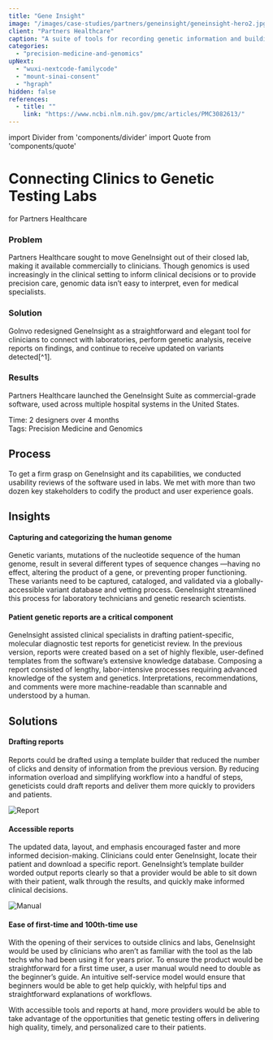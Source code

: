```yaml
---
title: "Gene Insight"
image: "/images/case-studies/partners/geneinsight/geneinsight-hero2.jpg"
client: "Partners Healthcare"
caption: "A suite of tools for recording genetic information and building / accessing patient-specific reports."
categories:
  - "precision-medicine-and-genomics"
upNext:
  - "wuxi-nextcode-familycode"
  - "mount-sinai-consent"
  - "hgraph"
hidden: false
references:
  - title: ""
    link: "https://www.ncbi.nlm.nih.gov/pmc/articles/PMC3082613/"
---
```


import Divider from 'components/divider'
import Quote from 'components/quote'

# Connecting Clinics to Genetic Testing Labs
for Partners Healthcare

### Problem

Partners Healthcare sought to move GeneInsight out of their closed lab, making it available commercially to clinicians. Though genomics is used increasingly in the clinical setting to inform clinical decisions or to provide precision care, genomic data isn’t easy to interpret, even for medical specialists.

### Solution

GoInvo redesigned GeneInsight as a straightforward and elegant tool for clinicians to connect with laboratories, perform genetic analysis, receive reports on findings, and continue to receive updated on variants detected[^1].

### Results

Partners Healthcare launched the GeneInsight Suite as commercial-grade software, used across multiple hospital systems in the United States.

<span class="text--uppercase text--gray text--bold text--spacing text--md">Time:</span> 2 designers over 4 months<br/>
<span class="text--uppercase text--gray text--bold text--spacing text--md">Tags:</span> Precision Medicine and Genomics

<Divider />

## Process

To get a firm grasp on GeneInsight and its capabilities, we conducted usability reviews of the software used in labs. We met with more than two dozen key stakeholders to codify the product and user experience goals.

<Divider />

## Insights

#### Capturing and categorizing the human genome

Genetic variants, mutations of the nucleotide sequence of the human genome, result in several different types of sequence changes &mdash;having no effect, altering the product of a gene, or preventing proper functioning. These variants need to be captured, cataloged, and validated via a globally-accessible variant database and vetting process. GeneInsight streamlined this process for laboratory technicians and genetic research scientists.

#### Patient genetic reports are a critical component

GeneInsight assisted clinical specialists in drafting patient-specific, molecular diagnostic test reports for geneticist review. In the previous version, reports were created based on a set of highly flexible, user-defined templates from the software’s extensive knowledge database. Composing a report consisted of lengthy, labor-intensive processes requiring advanced knowledge of the system and genetics. Interpretations, recommendations, and comments were more machine-readable than scannable and understood by a human.

<Divider />

## Solutions

#### Drafting reports

Reports could be drafted using a template builder that reduced the number of clicks and density of information from the previous version. By reducing information overload and simplifying workflow into a handful of steps, geneticists could draft reports and deliver them more quickly to providers and patients.

![Report](/images/case-studies/partners/geneinsight/geneinsight-patient-report.jpg)

#### Accessible reports

The updated data, layout, and emphasis encouraged faster and more informed decision-making. Clinicians could enter GeneInsight, locate their patient and download a specific report. GeneInsight’s template builder worded output reports clearly so that a provider would be able to sit down with their patient, walk through the results, and quickly make informed clinical decisions.

![Manual](/images/case-studies/partners/geneinsight/geneinsight-manual.jpg)

#### Ease of first-time and 100th-time use

With the opening of their services to outside clinics and labs, GeneInsight would be used by clinicians who aren’t as familiar with the tool as the lab techs who had been using it for years prior. To ensure the product would be straightforward for a first time user, a user manual would need to double as the beginner’s guide. An intuitive self-service model would ensure that beginners would be able to get help quickly, with helpful tips and straightforward explanations of workflows.

With accessible tools and reports at hand, more providers would be able to take advantage of the opportunities that genetic testing offers in delivering high quality, timely, and personalized care to their patients.
